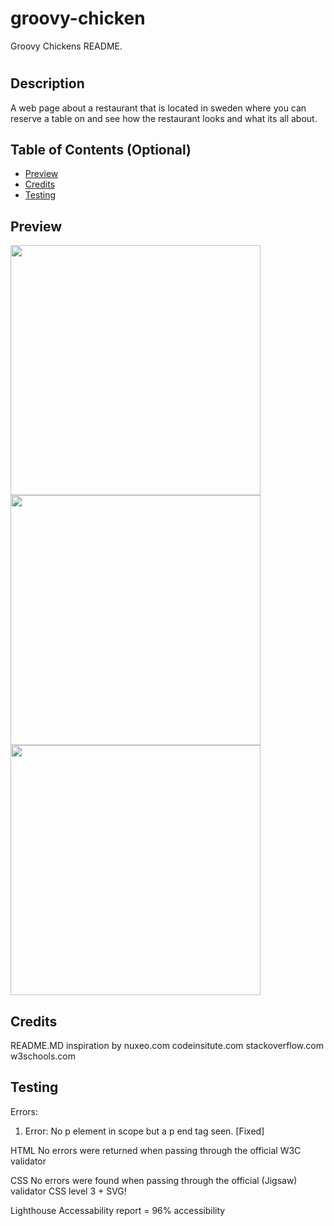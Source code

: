 # groovy-chicken
Groovy Chickens README.

# <Groovy Chicken>

## Description

A web page about a restaurant that is located in sweden where you can reserve a table on and see how the restaurant looks and what its all about.

## Table of Contents (Optional)
- [Preview](#preview) 
- [Credits](#credits)
- [Testing](#testing)

## Preview
<img src="../groovy-chicken/assets/images/preview1.jpg" width=400x250>
<img src="../groovy-chicken/assets/images/preview2.jpg" width=400x250>
<img src="../groovy-chicken/assets/images/preview3.jpg" width=400x250>

## Credits

README.MD inspiration by nuxeo.com
codeinsitute.com
stackoverflow.com
w3schools.com


## Testing
Errors:
1. Error: No p element in scope but a p end tag seen. [Fixed]

HTML
No errors were returned when passing through the official W3C validator

CSS
No errors were found when passing through the official (Jigsaw) validator
CSS level 3 + SVG!

Lighthouse
Accessability report = 96% accessibility